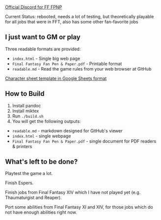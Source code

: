 [Official Discord for FF FPNP](https://discord.gg/vESjVeSTsw)

Current Status: rebooted, needs a lot of testing, but theoretically playable for all jobs that were in FFT, also has some other fan-favorite jobs

## I just want to GM or play

Three readable formats are provided:

- `index.html` - Single big web page
- `Final Fantasy Fan Pen & Paper.pdf` - Printable format
- `readable.md` - Read the game rules from your web browser at GitHub

[Character sheet template in Google Sheets format](https://docs.google.com/spreadsheets/d/1D9YR-aa0X8KOJGL6_s4rRxlHDthfTKJd03wJKp5CxO8/edit?usp=sharing)

## How to Build

1. Install pandoc
2. Install miktex
3. Run `./build.sh`
4. You will get the following outputs:
  - `readable.md` - markdown designed for GitHub's viewer
  - `index.html` - single webpage
  - `Final Fantasy Fan Pen & Paper.pdf` - single document for PDF readers & printers

## What's left to be done?

Playtest the game a lot.

Finish Espers.

Finish jobs from Final Fantasy XIV which I have not played yet (e.g. Thaumaturgist and Reaper).

Port some abilities from Final Fantasy XI and XIV, for those jobs which do not have enough abilities right now.
